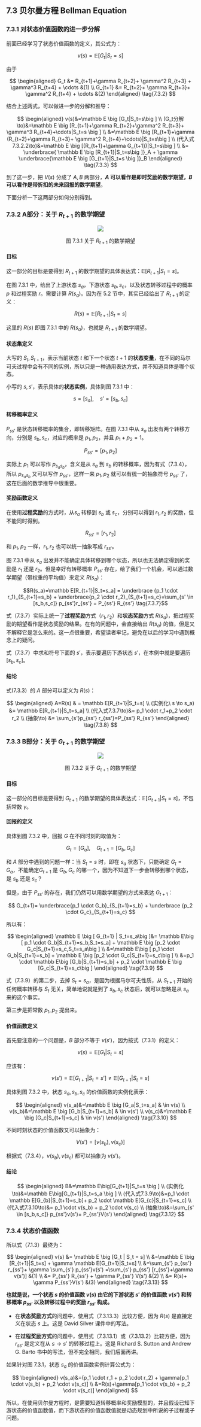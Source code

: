 
## 7.3 贝尔曼方程 Bellman Equation

### 7.3.1 对状态价值函数的进一步分解

前面已经学习了状态价值函数的定义，其公式为：

$$
v(s) = \mathbb E \big [G_t | S_t = s]
\tag{7.3.1}
$$

由于

$$
\begin{aligned}
G_t &= R_{t+1}+\gamma R_{t+2}+ \gamma^2 R_{t+3} + \gamma^3 R_{t+4} + \cdots &(1)
\\
G_{t+1} &= R_{t+2}+ \gamma R_{t+3}+ \gamma^2 R_{t+4} + \cdots &(2)
\end{aligned}
\tag{7.3.2}
$$

结合上述两式，可以做进一步的分解和推导：

$$
\begin{aligned}
v(s)&=\mathbb E \big [G_t|S_t=s\big ]
\\
(G_t分解\to)&=\mathbb E \big [R_{t+1}+\gamma R_{t+2}+\gamma^2 R_{t+3}+ \gamma^3 R_{t+4}+\cdots|S_t=s \big ]
\\
&=\mathbb E \big [R_{t+1}+\gamma (R_{t+2}+\gamma R_{t+3}+ \gamma^2 R_{t+4}+\cdots)|S_t=s\big ]
\\
(代入式7.3.2.2\to)&=\mathbb E \big [(R_{t+1}+\gamma G_{t+1})|S_t=s\big ]
\\
&= \underbrace{ \mathbb E \big [R_{t+1}|S_t=s\big ]}_A + \gamma \underbrace{\mathbb E \big [G_{t+1}|S_t=s \big ]}_B
\end{aligned}
\tag{7.3.3}
$$

到了这一步，把 $V(s)$ 分成了 $A,B$ 两部分，**$A$ 可以看作是即时奖励的数学期望，$B$ 可以看作是带折扣的未来回报的数学期望**。

下面分析一下这两部分如何分别得到。


### 7.3.2 A部分：关于 $R_{t+1}$ 的数学期望

<center>
<img src="./img/Bellman-Rs.png">

图 7.3.1 关于 $R_{t+1}$ 的数学期望
</center>

#### 目标

这一部分的目标是要得到 $R_{t+1}$ 的数学期望的具体表达式：$\mathbb E \big [R_{t+1}|S_t=s\big ]$。

在图 7.3.1 中，给出了上游状态 $s_a$，下游状态 $s_b,s_c$，以及状态转移过程中的概率 $p$ 和过程奖励 $r$。需要计算 $R(s_a)$。因为在 5.2 节中，其实已经给出了 $R_{t+1}$ 的定义：

$$
R(s)=\mathbb E[R_{t+1}|S_t=s] \tag{由式5.2.3}
$$

这里的 $R(s)$ 即图 7.3.1 中的 $R(s_a)$，也就是 $R_{t+1}$ 的数学期望。

#### 状态集定义

大写的 $S_t,S_{t+1}$，表示当前状态 $t$ 和下一个状态 $t+1$ 的**状态变量**，在不同的马尔可夫过程中会有不同的实例，所以只是一种通用表达方式，并不知道具体是哪个状态。

小写的 $s,s'$，表示具体的**状态实例**，具体到图 7.3.1 中：

$$
s = [s_a], \quad s' = [s_b,s_c] \tag{7.3.4}
$$

#### 转移概率定义

$P_{ss'}$ 是状态转移概率的集合，即转移矩阵。在图 7.3.1 中从 $s_a$ 出发有两个转移方向，分别是 $s_b,s_c$，对应的概率是 $p_1,p_2$，并且 $p_1+p_2=1$。

$$
P_{ss'}=[p_1,p_2] \tag{7.3.5}
$$

实际上 $p_1$ 可以写作 $p_{s_a s_b}$，含义是从 $s_a$ 到 $s_b$ 的转移概率，因为有式（7.3.4），所以 $p_{s_a s_b}$ 又可以写作 $p_{ss'}$，这样一来 $p_1,p_2$ 就可以有统一的抽象符号  $p_{ss'}$ 了，这在后面的数学推导中很重要。

#### 奖励函数定义

在使用**过程奖励**的方式时，从$s_a$ 转移到 $s_b$ 或 $s_c$，分别可以得到 $r_1,r_2$ 的奖励，但不能同时得到。

$$
R_{ss'}=[r_1,r_2] \tag{7.3.6}
$$

和 $p_1,p_2$ 一样，$r_1,r_2$ 也可以统一抽象写成 $r_{ss'}$。

图 7.3.1 中从 $s_a$ 出发并不能确定具体转移到哪个状态，所以也无法确定得到的奖励是 $r_1$ 还是 $r_2$。但是幸好有转移概率 $P_{ss'}$ 存在，给了我们一个机会，可以通过数学期望（带权重的平均值）来定义 $R(s_a)$：

$$R(s_a)=\mathbb E[R_{t+1}|S_t=s_a] = \underbrace {p_1 \cdot r_1}_{S_{t+1}=s_b} + \underbrace{p_2 \cdot r_2}_{S_{t+1}=s_c}=\sum_{s' \in [s_b,s_c]} p_{ss'}r_{ss'} = P_{ss'} R_{ss'} \tag{7.3.7}$$

式（7.3.7）实际上统一了**过程奖励**方式（$r_1,r_2$）和**状态奖励**方式 $R(s_a)$，把过程奖励的期望看作是状态奖励的结果。在有的问题中，会直接给出 $R(s_a)$ 的值，但是又不解释它是怎么来的。这一点很重要，希望读者牢记，避免在以后的学习中遇到概念上的疑问。

式（7.3.7）中求和符号下面的 $s'$，表示要遍历下游状态 $s'$，在本例中就是要遍历 [$s_b,s_c$]。

#### 结论

式(7.3.3）的 $A$ 部分可以定义为 $R(s)$：

$$
\begin{aligned}
A=R(s) & = \mathbb E[R_{t+1}|S_t=s]
\\
(实例化\ s \to s_a) &= \mathbb E[R_{t+1}|S_t=s_a]
\\
(代入式7.3.7\to)&= p_1 \cdot  r_1+p_2 \cdot r_2
\\
(抽象\to) &= \sum_{s'}p_{ss'} r_{ss'}=P_{ss'} R_{ss'}
\end{aligned}
\tag{7.3.8}
$$

### 7.3.3 B部分：关于 $G_{t+1}$ 的数学期望

<center>
<img src="./img/Bellman-G.png">

图 7.3.2 关于 $G_{t+1}$ 的数学期望
</center>

#### 目标

这一部分的目标是要得到 $G_{t+1}$ 的数学期望的具体表达式：$\mathbb E \big [G_{t+1}|S_t=s\big ]$，不包括常数 $\gamma$。

#### 回报的定义

具体到图 7.3.2 中，回报 $G$ 在不同时刻的取值为：

$$
G_t=[G_a],\quad G_{t+1}=[G_b,G_c]
$$

和 $A$ 部分中遇到的问题一样：当 $S_t=s$ 时，即在 $s_a$ 状态下，只能确定 $G_{t}=G_a$，不能确定$G_{t+1}$ 是 $G_b,G_c$ 的哪一个，因为不知道下一步会转移到哪个状态，是 $s_b$ 还是 $s_c$？

但是，由于 $P_{ss'}$ 的存在，我们仍然可以用数学期望的方式来表达 $G_{t+1}$：

$$
G_{t+1}= \underbrace{p_1 \cdot G_b}_{S_{t+1}=s_b} + \underbrace {p_2 \cdot G_c}_{S_{t+1}=s_c}
$$

所以有：

$$
\begin{aligned}
\mathbb E \big [ G_{t+1} | S_t=s_a\big ]&=
\mathbb E\big [ p_1 \cdot G_b|S_{t+1}=s_b,S_t=s_a] + \mathbb E \big [p_2 \cdot G_c|S_{t+1}=s_c,S_t=s_a\big ]
\\
&=\mathbb E\big [ p_1 \cdot G_b|S_{t+1}=s_b] + \mathbb E \big [p_2 \cdot G_c|S_{t+1}=s_c\big ]
\\
&=p_1 \cdot \mathbb E\big [G_b|S_{t+1}=s_b] + p_2 \cdot \mathbb E \big [G_c|S_{t+1}=s_c\big ]
\end{aligned}
\tag{7.3.9}
$$

式（7.3.9）的第二步，去掉 $S_t=s_a$，是因为根据马尔可夫性质，从 $S_{t+1}$ 开始的任何概率转移与 $S_t$ 无关，简单地说就是到了 $s_b,s_c$ 状态后，就可以忽略是从 $s_a$ 来的这个事实。

第三步是把常数 $p_1,p_2$ 提出来。

#### 价值函数定义

首先要注意的一个问题是，$B$ 部分不等于 $v(s')$，因为按式（7.3.1）的定义：

$$
v(s) = \mathbb E \big [G_t | S_t = s]
$$

应该有：

$$
v(s') = \mathbb E \big [G_{t+1} | S_t = s']\ne \mathbb E[G_{t+1}|S_t=s]
$$

具体到图 7.3.2 中，状态 $s_a, s_b, s_c$ 的价值函数的实例化表示：

$$
\begin{aligned}
v(s_a)&=\mathbb E \big [G_a|S_t=s_a] & \in v(s)
\\
v(s_b)&=\mathbb E \big [G_b|S_{t+1}=s_b] & \in v(s')
\\
v(s_c)&=\mathbb E \big [G_c|S_{t+1}=s_c] & \in v(s')
\end{aligned}
\tag{7.3.10}
$$

不同时刻状态的价值函数又可以抽象为：

$$
V(s')=[v(s_b),v(s_c)] \tag{7.3.11}
$$

根据式（7.3.4），$v(s_b),v(s_c)$ 都可以抽象为 $v(s')$。

#### 结论

$$
\begin{aligned}
B&=\mathbb E\big[G_{t+1}|S_t=s \big ] 
\\
(实例化\to)&=\mathbb E\big[G_{t+1}|S_t=s_a \big ] 
\\
(代入式7.3.9\to)&=p_1 \cdot \mathbb E[G_{b}|S_{t+1}=s_b]+ p_2 \cdot \mathbb E[G_{c}|S_{t+1}=s_c]
\\
(代入式7.3.10\to)&= p_1 \cdot v(s_b) + p_2 \cdot v(s_c)
\\
(抽象\to)&=\sum_{s' \in [s_b,s_c]} p_{ss'}v(s')= P_{ss'}V(s')
\end{aligned}
\tag{7.3.12}
$$

### 7.3.4 状态价值函数

所以式（7.1.3）最终为：

$$
\begin{aligned}
v(s) &= \mathbb E \big [G_t | S_t = s]
\\
&=\mathbb E \big [R_{t+1}|S_t=s] + \gamma \mathbb E[G_{t+1}|S_t=s]
\\
&=\sum_{s'} p_{ss'} r_{ss'}+ \gamma \sum_{s'} p_{ss'}v(s') =\sum_{s'} p_{ss'} [r_{ss'}+\gamma v(s')]  &(1)
\\
&= P_{ss'} R_{ss'} + \gamma P_{ss'} V(s') &(2)
\\
&= R(s)+ \gamma P_{ss'}V(s') &(3)
\end{aligned}
\tag{7.3.13}
$$

**也就是说，一个状态 $s$ 的价值函数 $v(s)$ 由它的下游状态 $s'$ 的价值函数 $v(s')$ 和转移概率 $p_{ss'}$ 以及转移过程中的奖励 $r_{ss'}$ 构成。**

- 在**状态奖励方式**的问题中，使用式（7.3.13.3）比较方便，因为 $R(s)$ 是直接定义在状态 $s$ 上。这是 David Silver 课件中的写法。

- 在**过程奖励方式**的问题中，使用式（7.3.13.1）或（7.3.13.2）比较方便，因为 $r_{ss'}$ 是定义在从 $s\to s'$ 的转移过程上。这是 Richard S. Sutton and Andrew G. Barto 书中的写法，但不完全相同，我们后面再讲。

如果针对图 7.3.1，状态 $s_a$ 的价值函数实例计算公式为：

$$
\begin{aligned}
v(s_a)&=(p_1 \cdot r_1 + p_2 \cdot r_2) + \gamma[p_1 \cdot v(s_b) + p_2 \cdot v(s_c)]
\\
&=R(s)+\gamma[p_1 \cdot v(s_b) + p_2 \cdot v(s_c)]
\end{aligned}
$$

所以，在使用贝尔曼方程时，是需要知道转移概率和奖励模型的，并且假设已知下游状态的价值函数值，而下游状态的价值函数值就是动态规划中所说的子过程或子问题。
